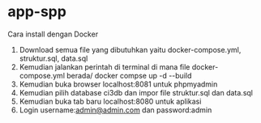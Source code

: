 # app-spp
Cara install dengan Docker

1. Download semua file yang dibutuhkan yaitu docker-compose.yml, struktur.sql, data.sql
2. Kemudian jalankan perintah di terminal di mana file docker-compose.yml berada/ docker compse up -d --build
3. Kemudian buka browser localhost:8081 untuk phpmyadmin
4. Kemudian pilih database ci3db dan impor file struktur.sql dan data.sql
5. Kemudian buka tab baru localhost:8080 untuk aplikasi
6. Login username:admin@admin.com dan password:admin
